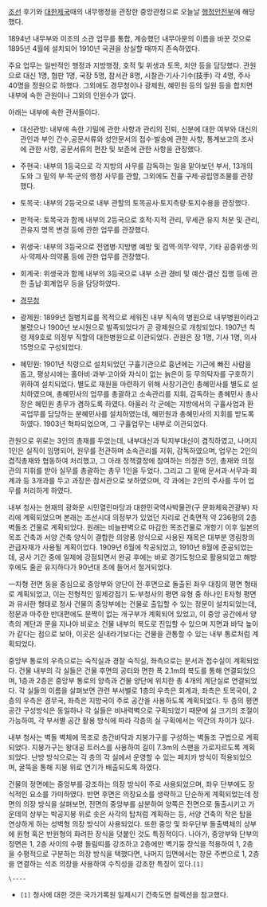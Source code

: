 [조선](%EC%A1%B0%EC%84%A0.md) 후기와
[대한제국](%EB%8C%80%ED%95%9C%EC%A0%9C%EA%B5%AD.md)때의 내무행정을 관장한 중앙관청으로 오늘날
[행정안전부](%ED%96%89%EC%A0%95%EC%95%88%EC%A0%84%EB%B6%80.md)에 해당했다.

1894년 내무부와 이조의 소관 업무를 통합, 계승했던 내무아문의 이름을 바꾼 것으로 1895년 4월에 설치되어 1910년 국권을 상실할
때까지 존속하였다.

주요 업무는 일반적인 행정과 지방행정, 호적 및 위생과 토목, 치안 등을 담당했다. 관원으로 대신 1명, 협판 1명, 국장 5명, 참서관
8명, 시찰관·기사·기수(技手) 각 4명, 주사 40명을 정원으로 하했다. 그외에도 경무청이나 광제원, 혜민원 등의 일원 등을 합치면 내부에
속한 관원이나 그외의 인원수가 없다.

아래는 내부에 속한 관서들이다.

  * 대신관방: 내부에 속한 기밀에 관한 사항과 관리의 진퇴, 신분에 대한 여부와 대신의 관인과 부인 간수,공문서류와 성안문서의 접수·발송에 관한 사항, 통계보고의 조사에 관한 사항, 공문서류의 편찬 및 보존에 관한 사항을 관장했다.  

  * 주현국: 내부의 1등국으로 각 지방의 사무를 감독하는 일을 맡아보던 부서, 13개의 도와 그 밑의 부·목·군의 행정 사무를 관할, 그외에도 진휼 구제·공립영조물를 관장했다.   

  * 토목국: 내부의 2등국으로 내부 관할의 토목공사·토지측량·토지수용을 관장했다.  

  * 판적국: 토목국과 함께 내부의 2등국으로 호적·지적 관리, 무세관 유지 처분 및 관리, 관유지 명목 변경 등에 관한 업무를 관장했다.  

  * 위생국: 내부의 3등국으로 전염병·지방병 예방 및 검역·의무·약무, 기타 공중위생·의사·약제사·의약품 등에 관한 업무를 관장했다.  

  * 회계국: 위생국과 함께 내부의 3등국으로 내부 소관 경비 및 예산·결산 집행 등에 관한 출납·회계업무 등을 담당하였다.  

  * [경무청](%EA%B2%BD%EB%AC%B4%EC%B2%AD.md)  

  * 광제원: 1899년 질병치료를 목적으로 세워진 내부 직속의 병원으로 내부병원이라고 불렸으나 1900년 보시원으로 발족되었다가 곧 광제원으로 개칭되었다. 1907년 칙령 제9호로 의정부 직할의 대한병원으로 이관되었다. 관원은 장 1명, 기사 1명, 의사 15명으로 구성되었다.  

  * 혜민원: 1901년 칙령으로 설치되었던 구휼기관으로 흉년에는 기근에 빠진 사람을 돕고, 평상시에는 홀아비·과부·고아와 자식이 없는 늙은이 등 무의탁자를 구호하기 위하여 설치되었다. 별도로 재원을 마련하기 위해 사창기관인 총혜민사를 별도로 설치하였으며, 총혜민사의 업무를 총괄하고 소속관리를 지휘, 감독하는 총혜민사 총사장은 혜민원 총무가 겸하도록 하였다. 아울러 각 군에는 지방에서의 구휼사업과 환곡업무를 담당하는 분혜민사를 설치하였는데, 혜민원과 총혜민사의 지휘를 받도록 하였다. 1903년 혁파되었으며, 그 구휼업무는 내부로 이관되었다.   
  
관원으로 위로는 3인의 총재를 두었는데, 내부대신과 탁지부대신이 겸직하였고, 나머지 1인은 실직이 임명되어, 원무를 전관하며 소속관리를
지휘, 감독하였으며, 업무는 2인의 겸직총재와 협동하여 처리했고, 그 아래 정책결정에 참여하는 의정관 5인, 총재와 의정관의 지휘를 받아
실무를 총괄하는 총무 1인을 두었다. 그리고 그 밑에 문서과·서무과·회계과 등 3개과를 두고 과장은 참서관으로 보하였으며, 각 과에는 2인의
주사를 두어 업무를 처리하게 하였다.  
  

내부 청사는 현재의 광화문 시민열린마당과 대한민국역사박물관(구 문화체육관광부) 자리에 계획되었으며 본래는 조선시대 의정부가 있었던 자리로
건축면적 약 236평의 2층 벽돌조 건물로 계획되었다. 원래는 비늘판벽으로 마감한 목조건물로 개항기 이후 일본의 목조 건축과 서양 건축
양식이 결합한 의양풍 양식으로 사용된 재목은 대부분 영림창의 관급자재가 사용될 계획이었다. 1909년 6월에 착공되었고, 1910년 8월에
준공되었는데, 공사 기간 중에 일제에 강점되면서 완공 후에는 바로 경기도청으로 활용되었고 해방후에도 줄곧 유지하다가 90년대 초에 들어서
철거되었다.

一자형 전면 동을 중심으로 중앙부와 양단이 전·후면으로 돌출된 좌우 대칭의 평면 형태로 계획되었고, 이는 전형적인 일제강점기 도·부청사의
평면 유형 중 하나인 E자형 평면과 유사한 형태로 청사 건물의 중앙부에는 건물로 출입할 수 있는 정문이 설치되었는데, 정문과 마주한
반대편에도 문짝이 없는 개구부가 계획되어 있었고, 이 중앙 공간에서 양측의 계단과 문을 지나야 비로소 건물 내부의 복도로 진입할 수 있으며
지면과 바닥 높이가 같다는 점으로 보아, 이곳은 실내라기보다는 건물을 관통할 수 있는 내부 통로처럼 계획되었다.

중앙부 통로의 우측으로는 숙직실과 경찰 숙직실, 좌측으로는 문서과 접수실이 계획되었다. 건물 내부의 각 실들은 건물 후면의 공터와 면한 폭
2.1m의 복도를 통해 연결되었으며, 1층과 2층은 중앙부 통로의 양측과 건물 양단에 위치한 총 4개의 계단실로 연결되었다. 각 실들의
이름을 살펴보면 관련 부서별로 1층의 우측은 회계과, 좌측은 토목국이, 2층의 우측은 경무국, 좌측은 지방국이 주로 공간을 사용하도록
계획되었다. 두 층의 평면 공간 구성방식은 동일하나 각 실들은 비내력벽으로 구획되었기 때문에 실 크기의 조절이 가능하여, 각 부서별 공간
활용 방식에 따라 각층의 실 구획에서는 약간의 차이가 있다.

내부 청사는 벽돌 벽체에 목조로 층간바닥과 지붕가구를 구성하는 벽돌조 구법으로 계획되었다. 지붕가구는 왕대공 트러스를 사용하여 길이
7.3m의 스팬을 가로지르도록 계획되었다. 난방 방식으로는 각 층의 각 실에서 운영할 수 있는 페치카 방식이 적용되었으며, 굴뚝을 통해 지붕
위로 연기가 배출되도록 하였다.

건물의 정면에는 중앙부를 강조하는 의장 방식이 주로 사용되었으며, 좌우 단부에도 장식적인 요소를 가미하였다. 반면 후면은 의장요소를 생략하고
단순하게 계획되었는데 정면의 의장 방식을 살펴보면, 전면의 중앙부를 삼분하여 양쪽은 전면으로 돌출시키고 가운데의 상부는 박공지붕 위로 솟은
사각의 탑처럼 계획하는 등, 서양 건축의 작은 탑을 연상하게 하는 성벽형 의장 방식이 사용되었다. 또한 중앙 및 좌우단부 돌출벽체의 상부에
원형 혹은 반원형의 화려한 장식을 덧붙인 것도 특징적이다. 나아가, 중앙부와 단부의 정면은 1, 2층 사이의 수평 돌림띠를 강조하고 2층에만
벽기둥 장식을 적용하여 1, 2층을 수평적으로 구분하는 의장 방식을 택했다면, 나머지 입면에서는 창문 주변으로 1, 2층을 연결하는 석조
의장을 사용하여 수직성을 강조한 특징이 있다.`[1]`

`\----`

  * `[1]` 청사에 대한 것은 국가기록원 일제시기 건축도면 컬렉션을 참고했다.

